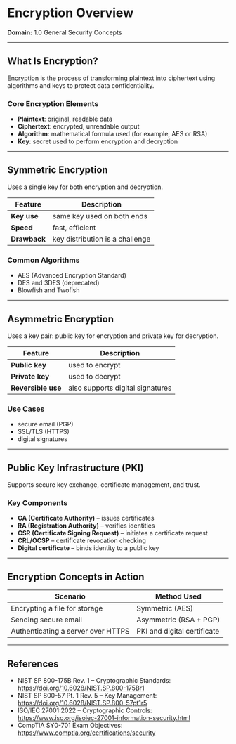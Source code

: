 # Encryption Overview

**Domain:** 1.0 General Security Concepts

---

## What Is Encryption?

Encryption is the process of transforming plaintext into ciphertext using algorithms and keys to protect data confidentiality.

### Core Encryption Elements

- **Plaintext**: original, readable data  
- **Ciphertext**: encrypted, unreadable output  
- **Algorithm**: mathematical formula used (for example, AES or RSA)  
- **Key**: secret used to perform encryption and decryption  

---

## Symmetric Encryption

Uses a single key for both encryption and decryption.

| Feature        | Description                     |
| -------------- | ------------------------------- |
| **Key use**    | same key used on both ends      |
| **Speed**      | fast, efficient                 |
| **Drawback**   | key distribution is a challenge |

### Common Algorithms

- AES (Advanced Encryption Standard)  
- DES and 3DES (deprecated)  
- Blowfish and Twofish  

---

## Asymmetric Encryption

Uses a key pair: public key for encryption and private key for decryption.

| Feature           | Description                              |
| ----------------- | ---------------------------------------- |
| **Public key**    | used to encrypt                          |
| **Private key**   | used to decrypt                          |
| **Reversible use**| also supports digital signatures         |

### Use Cases

- secure email (PGP)  
- SSL/TLS (HTTPS)  
- digital signatures  

---

## Public Key Infrastructure (PKI)

Supports secure key exchange, certificate management, and trust.

### Key Components

- **CA (Certificate Authority)** – issues certificates  
- **RA (Registration Authority)** – verifies identities  
- **CSR (Certificate Signing Request)** – initiates a certificate request  
- **CRL/OCSP** – certificate revocation checking  
- **Digital certificate** – binds identity to a public key  

---

## Encryption Concepts in Action

| Scenario                           | Method Used                   |
|------------------------------------|-------------------------------|
| Encrypting a file for storage      | Symmetric (AES)               |
| Sending secure email               | Asymmetric (RSA + PGP)        |
| Authenticating a server over HTTPS | PKI and digital certificate   |

---

## References

- NIST SP 800-175B Rev. 1 – Cryptographic Standards: https://doi.org/10.6028/NIST.SP.800-175Br1  
- NIST SP 800-57 Pt. 1 Rev. 5 – Key Management: https://doi.org/10.6028/NIST.SP.800-57pt1r5  
- ISO/IEC 27001:2022 – Cryptographic Controls: https://www.iso.org/isoiec-27001-information-security.html  
- CompTIA SY0-701 Exam Objectives: https://www.comptia.org/certifications/security  
